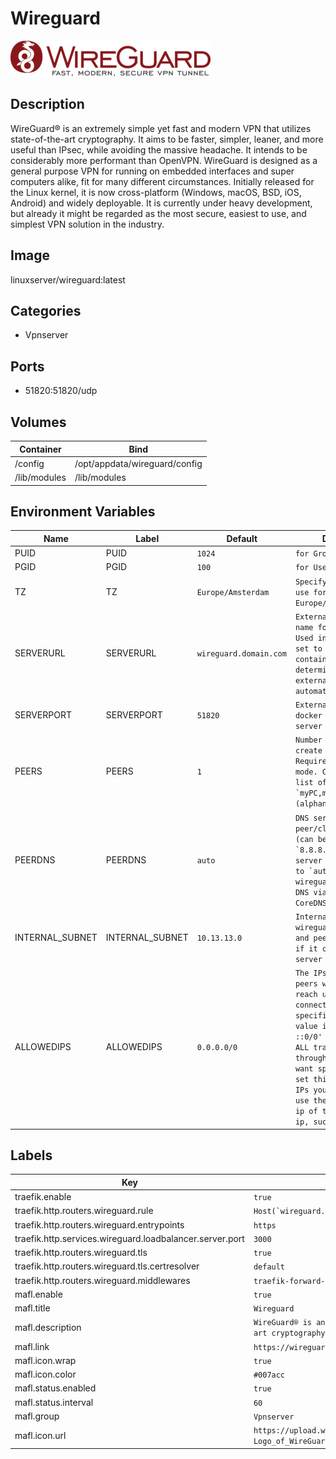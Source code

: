 # Wireguard

![Logo](images/Wireguard.png)

## Description
WireGuard® is an extremely simple yet fast and modern VPN that utilizes state\-of\-the\-art cryptography. It aims to be faster, simpler, leaner, and more useful than IPsec, while avoiding the massive headache. It intends to be considerably more performant than OpenVPN. WireGuard is designed as a general purpose VPN for running on embedded interfaces and super computers alike, fit for many different circumstances. Initially released for the Linux kernel, it is now cross\-platform (Windows, macOS, BSD, iOS, Android) and widely deployable. It is currently under heavy development, but already it might be regarded as the most secure, easiest to use, and simplest VPN solution in the industry.

## Image
linuxserver/wireguard:latest

## Categories
- Vpnserver

## Ports
- 51820:51820/udp

## Volumes
| Container | Bind |
|-----------|------|
| /config | /opt/appdata/wireguard/config |
| /lib/modules | /lib/modules |

## Environment Variables
| Name | Label | Default | Description |
|------|-------|---------|-------------|
| PUID | PUID | ```1024``` | ```for GroupID``` |
| PGID | PGID | ```100``` | ```for UserID``` |
| TZ | TZ | ```Europe/Amsterdam``` | ```Specify a timezone to use for example Europe/Amsterdam``` |
| SERVERURL | SERVERURL | ```wireguard.domain.com``` | ```External IP or domain name for docker host. Used in server mode. If set to `auto`, the container will try to determine and set the external IP automatically``` |
| SERVERPORT | SERVERPORT | ```51820``` | ```External port for docker host. Used in server mode.``` |
| PEERS | PEERS | ```1``` | ```Number of peers to create confs for. Required for server mode. Can also be a list of names: `myPC,myPhone,myTablet` (alphanumeric only)``` |
| PEERDNS | PEERDNS | ```auto``` | ```DNS server set in peer/client configs (can be set as `8.8.8.8`). Used in server mode. Defaults to `auto`, which uses wireguard docker host's DNS via included CoreDNS forward.``` |
| INTERNAL_SUBNET | INTERNAL_SUBNET | ```10.13.13.0``` | ```Internal subnet for the wireguard and server and peers (only change if it clashes). Used in server mode.``` |
| ALLOWEDIPS | ALLOWEDIPS | ```0.0.0.0/0``` | ```The IPs/Ranges that the peers will be able to reach using the VPN connection. If not specified the default value is: '0.0.0.0/0, ::0/0' This will cause ALL traffic to route through the VPN, if you want split tunneling, set this to only the IPs you would like to use the tunnel AND the ip of the server's WG ip, such as 10.13.13.1.``` |

## Labels
| Key | Value |
|-----|-------|
| traefik.enable | ```true``` |
| traefik.http.routers.wireguard.rule | ```Host(`wireguard.{$TRAEFIK_INGRESS_DOMAIN}`)``` |
| traefik.http.routers.wireguard.entrypoints | ```https``` |
| traefik.http.services.wireguard.loadbalancer.server.port | ```3000``` |
| traefik.http.routers.wireguard.tls | ```true``` |
| traefik.http.routers.wireguard.tls.certresolver | ```default``` |
| traefik.http.routers.wireguard.middlewares | ```traefik-forward-auth``` |
| mafl.enable | ```true``` |
| mafl.title | ```Wireguard``` |
| mafl.description | ```WireGuard® is an extremely simple yet fast and modern VPN that utilizes state-of-the-art cryptography.``` |
| mafl.link | ```https://wireguard.{$TRAEFIK_INGRESS_DOMAIN}``` |
| mafl.icon.wrap | ```true``` |
| mafl.icon.color | ```#007acc``` |
| mafl.status.enabled | ```true``` |
| mafl.status.interval | ```60``` |
| mafl.group | ```Vpnserver``` |
| mafl.icon.url | ```https://upload.wikimedia.org/wikipedia/commons/thumb/9/93/Logo_of_WireGuard.png/320px-Logo_of_WireGuard.png``` |

